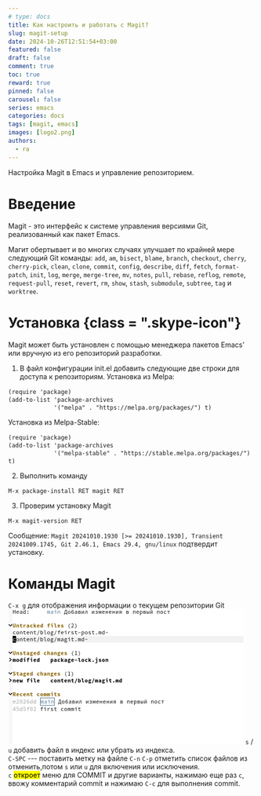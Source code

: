 ```yaml
---
# type: docs 
title: Как настроить и работать с Magit?
slug: magit-setup
date: 2024-10-26T12:51:54+03:00
featured: false
draft: false
comment: true
toc: true
reward: true
pinned: false
carousel: false
series: emacs
categories: docs
tags: [magit, emacs]
images: [logo2.png]
authors:
  - ra
---
```


Настройка Magit в Emacs и управление репозиторием.

<!--more-->


# Введение
Magit - это интерфейс к системе управления версиями Git, реализованный как пакет Emacs.

Магит обертывает и во многих случаях улучшает по крайней мере следующий Git команды: `add`, `am`, `bisect`, `blame`, `branch`, `checkout`, `cherry`, `cherry-pick`, `clean`, `clone`, `commit`, `config`, `describe`, `diff`, `fetch`, `format-patch`, `init`, `log`, `merge`, `merge-tree`, `mv`, `notes`, `pull`, `rebase`, `reflog`, `remote`, `request-pull`, `reset`, `revert`, `rm`, `show`, `stash`, `submodule`, `subtree`, `tag` и `worktree`.

# Установка {class = ".skype-icon"}
Magit может быть установлен с помощью менеджера пакетов Emacs’ или вручную из его репозиторий разработки.

1. В файл конфигурации init.el добавить следующие две строки для доступа к репозиториям.
Установка из Melpa:
```emacs
(require 'package)
(add-to-list 'package-archives
             '("melpa" . "https://melpa.org/packages/") t)
```
Установка из Melpa-Stable:
```emacs
(require 'package)
(add-to-list 'package-archives
             '("melpa-stable" . "https://stable.melpa.org/packages/") t)
```

2. Выполнить команду
```emacs
M-x package-install RET magit RET
```

3. Проверим установку Magit
```emacs
M-x magit-version RET

```
Сообщение: `Magit 20241010.1930 [>= 20241010.1930], Transient 20241009.1745, Git 2.46.1, Emacs 29.4, gnu/linux`
подтвердит установку.

# Команды Magit
`C-x g` для отображения информации о текущем репозитории Git  
![Left](magit.png?width=400px#float-start)
`s` / `u` добавить файл в индекс или убрать из индекса.  
`C-SPC` --- поставить метку на файле `C-n` `C-p` отметить список файлов из отменить,потом `s` или `u` для включения или исключения.  
`c` <mark>откроет</mark> меню для COMMIT и другие варианты, нажимаю еще раз `c`, ввожу комментарий commit  и нажимаю `C-c` для выполнения commit. 

